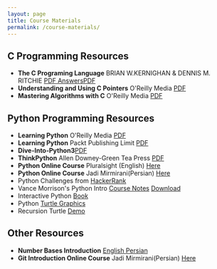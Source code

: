 ```yaml
---
layout: page
title: Course Materials
permalink: /course-materials/
---
```


## C Programming Resources
* **The C Programing Language** BRIAN W.KERNIGHAN & DENNIS M. RITCHIE <a href="../static_files/materials/The_C Programing_Language.pdf">PDF  </a> <a href="../static_files/materials/C_Answer_Book.pdf">AnswersPDF</a>
* **Understanding and Using C Pointers** O'Reilly Media <a href="../static_files/materials/Richard Reese-Understanding and Using C Pointers-O'Reilly Media (2013).pdf">PDF</a>
* **Mastering Algorithms with C** O'Reilly Media <a href="../static_files/materials/Kyle Loudon-Mastering Algorithms with C, 3rd Edition  -O'Reilly Media (1999).pdf">PDF</a>


## Python Programming Resources
* **Learning Python** O'Reilly Media <a href="../static_files/materials/Mark Lutz-Learning Python-O'Reilly (2009).pdf">PDF</a>
* **Learning Python** Packt Publishing Limit <a href="../static_files/materials/Learning Python.pdf">PDF</a>  
* **Dive-Into-Python3**<a href="../static_files/materials/dive-into-python3.pdf">PDF</a>
* **ThinkPython** Allen Downey-Green Tea Press <a href="../static_files/materials/thinkpython2.pdf">PDF</a>
* **Python Online Course** Pluralsight (English) <a href="https://p30download.com/fa/entry/49434/">Here</a>
* **Python Online Course** Jadi Mirmirani(Persian) <a href="https://gotoclass.ir/courses/آموزش-پایتون/">Here</a>
* Python Challenges from [HackerRank](https://www.hackerrank.com/domains/python)
* Vance Morrison's Python Intro [Course Notes](https://onedrive.live.com/view.aspx?resid=D068505F1C71AB61!3159&app=OneNote&authkey=!AKxcqGnaYlWNqts) [Download](../static_files/materials/VanceMorrisonNotes.zip)
* Interactive Python [Book](https://runestone.academy/runestone/books/published/thinkcspy/index.html)
* Python [Turtle Graphics](https://runestone.academy/runestone/books/published/thinkcspy/PythonTurtle/toctree.html)
* Recursion Turtle [Demo](https://runestone.academy/runestone/books/published/thinkcspy/IntroRecursion/SierpinskiTriangle.html) 


## Other Resources
* **Number Bases Introduction** <a href="https://www.computerhope.com/jargon/b/binary.htm">English </a> <a href="http://www.khuisf.ac.ir/prof/images/Uploaded_files/Bases%20in%20numeral%20system[6833271].PDF"> Persian</a> 
* **Git Introduction Online Course** Jadi Mirmirani(Persian) <a href="https://faradars.org/courses/fvgit9609-managed-distributed-edition-using-git">Here</a> 